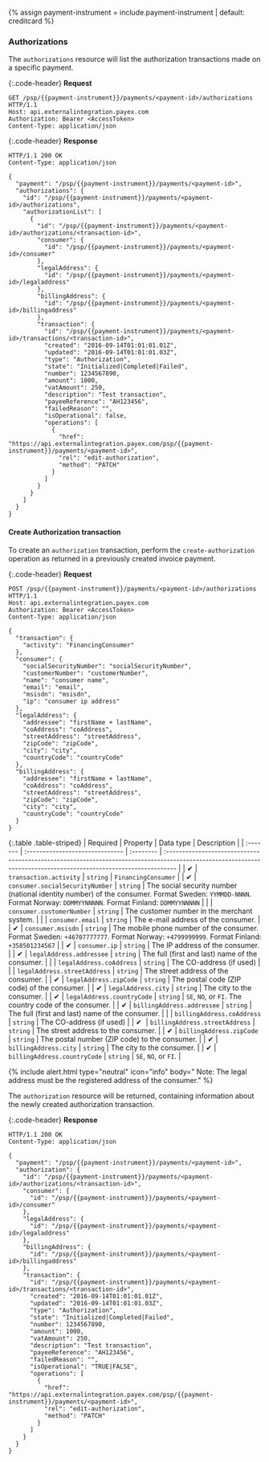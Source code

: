 {% assign payment-instrument = include.payment-instrument | default: creditcard %}

### Authorizations

The `authorizations` resource will list the authorization transactions
made on a specific payment.

{:.code-header}
**Request**

```http
GET /psp/{{payment-instrument}}/payments/<payment-id>/authorizations HTTP/1.1
Host: api.externalintegration.payex.com
Authorization: Bearer <AccessToken>
Content-Type: application/json
```

{:.code-header}
**Response**

```http
HTTP/1.1 200 OK
Content-Type: application/json

{
  "payment": "/psp/{{payment-instrument}}/payments/<payment-id>",
  "authorizations": {
    "id": "/psp/{{payment-instrument}}/payments/<payment-id>/authorizations",
    "authorizationList": [
      {
        "id": "/psp/{{payment-instrument}}/payments/<payment-id>/authorizations/<transaction-id>",
        "consumer": {
          "id": "/psp/{{payment-instrument}}/payments/<payment-id>/consumer"
        },
        "legalAddress": {
          "id": "/psp/{{payment-instrument}}/payments/<payment-id>/legaladdress"
        },
        "billingAddress": {
          "id": "/psp/{{payment-instrument}}/payments/<payment-id>/billingaddress"
        },
        "transaction": {
          "id": "/psp/{{payment-instrument}}/payments/<payment-id>/transactions/<transaction-id>",
          "created": "2016-09-14T01:01:01.01Z",
          "updated": "2016-09-14T01:01:01.03Z",
          "type": "Authorization",
          "state": "Initialized|Completed|Failed",
          "number": 1234567890,
          "amount": 1000,
          "vatAmount": 250,
          "description": "Test transaction",
          "payeeReference": "AH123456",
          "failedReason": "",
          "isOperational": false,
          "operations": [
            {
              "href": "https://api.externalintegration.payex.com/psp/{{payment-instrument}}/payments/<payment-id>",
              "rel": "edit-authorization",
              "method": "PATCH"
            }
          ]
        }
      }
    ]
  }
}
```

#### Create Authorization transaction

To create an `authorization` transaction, perform the `create-authorization`
operation as returned in a previously created invoice payment.

{:.code-header}
**Request**

```http
POST /psp/{{payment-instrument}}/payments/<payment-id>/authorizations HTTP/1.1
Host: api.externalintegration.payex.com
Authorization: Bearer <AccessToken>
Content-Type: application/json

{
  "transaction": {
    "activity": "FinancingConsumer"
  },
  "consumer": {
    "socialSecurityNumber": "socialSecurityNumber",
    "customerNumber": "customerNumber",
    "name": "consumer name",
    "email": "email",
    "msisdn": "msisdn",
    "ip": "consumer ip address"
  },
  "legalAddress": {
    "addressee": "firstName + lastName",
    "coAddress": "coAddress",
    "streetAddress": "streetAddress",
    "zipCode": "zipCode",
    "city": "city",
    "countryCode": "countryCode"
  },
  "billingAddress": {
    "addressee": "firstName + lastName",
    "coAddress": "coAddress",
    "streetAddress": "streetAddress",
    "zipCode": "zipCode",
    "city": "city",
    "countryCode": "countryCode"
  }
}
```

{:.table .table-striped}
| Required | Property                        | Data type | Description                                                                                                                                                      |
| :------- | :------------------------------ | :-------- | :--------------------------------------------------------------------------------------------------------------------------------------------------------------- |
| ✔︎︎︎︎︎   | `transaction.activity`          | `string`  | `FinancingConsumer`                                                                                                                                              |
| ✔︎︎︎︎︎   | `consumer.socialSecurityNumber` | `string`  | The social security number (national identity number) of the consumer. Format Sweden: `YYMMDD-NNNN`. Format Norway: `DDMMYYNNNNN`. Format Finland: `DDMMYYNNNNN` |
|          | `consumer.customerNumber`       | `string`  | The customer number in the merchant system.                                                                                                                      |
|          | `consumer.email`                | `string`  | The e-mail address of the consumer.                                                                                                                              |
| ✔︎︎︎︎︎   | `consumer.msisdn`               | `string`  | The mobile phone number of the consumer. Format Sweden: `+46707777777`. Format Norway: `+4799999999`. Format Finland: `+358501234567`                            |
| ✔︎︎︎︎︎   | `consumer.ip`                   | `string`  | The IP address of the consumer.                                                                                                                                  |
| ✔︎︎︎︎︎   | `legalAddress.addressee`        | `string`  | The full (first and last) name of the consumer.                                                                                                                  |
|          | `legalAddress.coAddress`        | `string`  | The CO-address (if used)                                                                                                                                         |
|          | `legalAddress.streetAddress`    | `string`  | The street address of the consumer.                                                                                                                              |
| ✔︎︎︎︎︎   | `legalAddress.zipCode`          | `string`  | The postal code (ZIP code) of the consumer.                                                                                                                      |
| ✔︎︎︎︎︎   | `legalAddress.city`             | `string`  | The city to the consumer.                                                                                                                                        |
| ✔︎︎︎︎︎   | `legalAddress.countryCode`      | `string`  | `SE`, `NO`, or `FI`. The country code of the consumer.                                                                                                           |
| ✔︎︎︎︎︎   | `billingAddress.addressee`      | `string`  | The full (first and last) name of the consumer.                                                                                                                  |
|          | `billingAddress.coAddress`      | `string`  | The CO-address (if used)                                                                                                                                         |
| ✔︎︎︎︎ ︎  | `billingAddress.streetAddress`  | `string`  | The street address to the consumer.                                                                                                                              |
| ✔︎︎︎︎︎   | `billingAddress.zipCode`        | `string`  | The postal number (ZIP code) to the consumer.                                                                                                                    |
| ✔︎︎︎︎︎   | `billingAddress.city`           | `string`  | The city to the consumer.                                                                                                                                        |
| ✔︎︎︎︎︎   | `billingAddress.countryCode`    | `string`  | `SE`, `NO`, or `FI`.                                                                                                                                             |

{% include alert.html type="neutral" icon="info" body="
Note: The legal address must be the registered address of the consumer." %}

The `authorization` resource will be returned, containing information about
the newly created authorization transaction.

{:.code-header}
**Response**

```http
HTTP/1.1 200 OK
Content-Type: application/json

{
  "payment": "/psp/{{payment-instrument}}/payments/<payment-id>",
  "authorization": {
    "id": "/psp/{{payment-instrument}}/payments/<payment-id>/authorizations/<transaction-id>",
    "consumer": {
      "id": "/psp/{{payment-instrument}}/payments/<payment-id>/consumer"
    },
    "legalAddress": {
      "id": "/psp/{{payment-instrument}}/payments/<payment-id>/legaladdress"
    },
    "billingAddress": {
      "id": "/psp/{{payment-instrument}}/payments/<payment-id>/billingaddress"
    },
    "transaction": {
      "id": "/psp/{{payment-instrument}}/payments/<payment-id>/transactions/<transaction-id>",
      "created": "2016-09-14T01:01:01.01Z",
      "updated": "2016-09-14T01:01:01.03Z",
      "type": "Authorization",
      "state": "Initialized|Completed|Failed",
      "number": 1234567890,
      "amount": 1000,
      "vatAmount": 250,
      "description": "Test transaction",
      "payeeReference": "AH123456",
      "failedReason": "",
      "isOperational": "TRUE|FALSE",
      "operations": [
        {
          "href": "https://api.externalintegration.payex.com/psp/{{payment-instrument}}/payments/<payment-id>",
          "rel": "edit-authorization",
          "method": "PATCH"
        }
      ]
    }
  }
}
```
